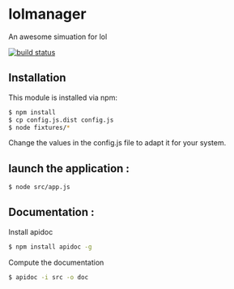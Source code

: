 # lolmanager

An awesome simuation for lol

[![build status](https://secure.travis-ci.org/Nhacsam/lolmanager.png)](http://travis-ci.org/Nhacsam/lolmanager)

## Installation

This module is installed via npm:

``` bash
$ npm install
$ cp config.js.dist config.js
$ node fixtures/*
```

Change the values in the config.js file to adapt it for your system.

## launch the application :

``` bash
$ node src/app.js
```

## Documentation :

Install apidoc
``` bash
$ npm install apidoc -g
```

Compute the documentation
``` bash
$ apidoc -i src -o doc
```
